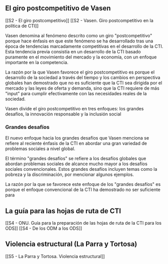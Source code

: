 ## El giro postcompetitivo de Vasen

[[S2 - El giro postcompetitivo]]
[[S2 - Vasen. Giro postcompetitivo en la política de CTI]]

Vasen denomina al fenómeno descrito como un giro "postcompetitivo" porque hace énfasis en que este fenómeno se ha desarrollado tras una época de tendencias marcadamente competitivas en el desarrollo de la CTI. Esta tendencia previa consistía en un desarrollo de la CTI basado puramente en el movimiento del mercado y la economía, con un enfoque importante en la competencia.

La razón por la que Vasen favorece el giro postcompetitivo es porque el desarrollo de la sociedad a través del tiempo y los cambios en perspectiva globales han demostrado que no es suficiente que la CTI sea dirigida por el mercado y las leyes de oferta y demanda, sino que la CTI requiere de más "input" para cumplir efectivamente con las necesidades reales de la sociedad.

Vasen divide el giro postcompetitivo en tres enfoques: los grandes desafíos, la innovación responsable y la inclusión social

### Grandes desafíos

El nuevo enfoque hacia los grandes desafíos que Vasen menciona se refiere al reciente énfasis de la CTI en abordar una gran variedad de problemas sociales a nivel global.

El término "grandes desafíos" se refiere a los desafíos globales que abordan problemas sociales de alcance mucho mayor a los desafíos sociales convencionales. Estos grandes desafíos incluyen temas como la pobreza y la discriminación, por mencionar algunos ejemplos.

La razón por la que se favorece este enfoque de los "grandes desafíos" es porque el enfoque convencional de la CTI ha demostrado no ser suficiente para 

## La guía para las hojas de ruta de CTI

[[S4 - ONU. Guía para la preparación de las hojas de ruta de la CTI para los ODS]]
[[S4 - De los ODM a los ODS]]
## Violencia estructural (La Parra y Tortosa)

[[S5 - La Parra y Tortosa. Violencia estructural]]